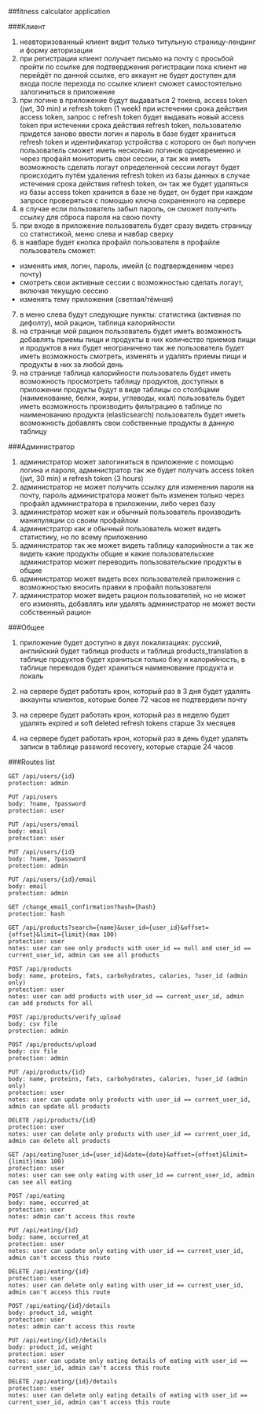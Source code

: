 ##fitness calculator application

###Клиент

1) неавторизованный клиент видит только титульную страницу-лендинг и форму авторизации
2) при регистрации клиент получает письмо на почту с просьбой пройти по ссылке для подтверджения регистрации
пока клиент не перейдёт по данной ссылке, его аккаунт не будет доступен для входа
после перехода по ссылке клиент сможет самостоятельно залогиниться в приложение
3) при логине в приложение будут выдаваться 2 токена, access token (jwt, 30 min) и refresh token (1 week)
при истечении срока действия access token, запрос с refresh token будет выдавать новый access token
при истечении срока действия refresh token, пользователю придется заново ввести логин и пароль
в базе будет храниться refresh token и идентификатор устройства с которого он был получен
пользователь сможет иметь несколько логинов одновременно и через профайл мониторить свои сессии, а так же иметь возможность сделать логаут определенной сессии
логаут будет происходить путём удаления refresh token из базы данных
в случае истечения срока действия refresh token, он так же будет удаляться из базы
access token хранится в базе не будет, он будет при каждом запросе проверяться с помощью ключа сохраненного на сервере
4) в случае если пользователь забыл пароль, он сможет получить ссылку для сброса пароля на свою почту
5) при входе в приложение пользователь будет сразу видеть страницу со статистикой, меню слева и навбар сверху
6) в навбаре будет кнопка профайл пользователя
в профайле пользователь сможет:
- изменять имя, логин, пароль, имейл (с подтверждением через почту)
- смотреть свои активные сессии с возможностью сделать логаут, включая текущую сессию
- изменять тему приложения (светлая/тёмная)
7) в меню слева будут следующие пункты: статистика (активная по дефолту), мой рацион, таблица калорийности
8) на странице мой рацион пользователь будет иметь возможность добавлять приемы пищи и продукты в них
количество приемов пищи и продуктов в них будет неограничено
так же пользователь будет иметь возможность смотреть, изменять и удалять приемы пищи и продукты в них за любой день
9) на странице таблица калорийности пользователь будет иметь возможность просмотреть таблицу продуктов, доступных в приложении
продукты будут в виде таблицы со столбцами (наименование, белки, жиры, углеводы, ккал)
пользователь будет иметь возможность производить фильтрацию в таблице по наименованию продукта (elasticsearch)
пользователь будет иметь возможность добавлять свои собственные продукты в данную таблицу

###Администратор

1) администратор может залогиниться в приложение с помощью логина и пароля, администратор так же будет получать access token (jwt, 30 min) и refresh token (3 hours)
2) администратор не может получить ссылку для изменения пароля на почту, пароль администратора может быть изменен только через профайл администратора в приложении, либо через базу
3) администратор может как и обычный пользователь производить манипуляции со своим профайлом
4) администратор как и обычный пользователь может видеть статистику, но по всему приложению
5) администратор так же может видеть таблицу калорийности
а так же видеть какие продукты общие и какие пользовательские
администратор может переводить пользовательские продукты в общие
6) администратор может видеть всех пользователей приложения с возможностью вносить правки в профайл пользователя
7) администратор может видеть рацион пользователей, но не может его изменять, добавлять или удалять
администратор не может вести собственный рацион

###Общее

1) приложение будет доступно в двух локализациях: русский, английский
будет таблица products и таблица products_translation
в таблице продуктов будет храниться только бжу и калорийность, в таблице переводов будет храниться наименование продукта и локаль

2) на сервере будет работать крон, который раз в 3 дня будет удалять аккаунты клиентов, 
которые более 72 часов не подтвердили почту

3) на сервере будет работать крон, который раз в неделю будет удалять expired и soft deleted refresh tokens старше 3х месяцев

4) на сервере будет работать крон, который раз в день будет удалять записи в таблице password recovery, которые старше 24 часов

###Routes list

```
GET /api/users/{id}
protection: admin

PUT /api/users
body: ?name, ?password
protection: user

PUT /api/users/email
body: email
protection: user

PUT /api/users/{id}
body: ?name, ?password
protection: admin

PUT /api/users/{id}/email
body: email
protection: admin

GET /change_email_confirmation?hash={hash}
protection: hash

GET /api/products?search={name}&user_id={user_id}&offset={offset}&limit={limit}(max 100)
protection: user
notes: user can see only products with user_id == null and user_id == current_user_id, admin can see all products

POST /api/products
body: name, proteins, fats, carbohydrates, calories, ?user_id (admin only)
protection: user
notes: user can add products with user_id == current_user_id, admin can add products for all

POST /api/products/verify_upload
body: csv file
protection: admin

POST /api/products/upload
body: csv file
protection: admin

PUT /api/products/{id}
body: name, proteins, fats, carbohydrates, calories, ?user_id (admin only)
protection: user
notes: user can update only products with user_id == current_user_id, admin can update all products

DELETE /api/products/{id}
protection: user
notes: user can delete only products with user_id == current_user_id, admin can delete all products

GET /api/eating?user_id={user_id}&date={date}&offset={offset}&limit={limit}(max 100)
protection: user
notes: user can see only eating with user_id == current_user_id, admin can see all eating

POST /api/eating
body: name, occurred_at
protection: user
notes: admin can't access this route

PUT /api/eating/{id}
body: name, occurred_at
protection: user
notes: user can update only eating with user_id == current_user_id, admin can't access this route

DELETE /api/eating/{id}
protection: user
notes: user can delete only eating with user_id == current_user_id, admin can't access this route

POST /api/eating/{id}/details
body: product_id, weight
protection: user
notes: admin can't access this route

PUT /api/eating/{id}/details
body: product_id, weight
protection: user
notes: user can update only eating details of eating with user_id == current_user_id, admin can't access this route

DELETE /api/eating/{id}/details
protection: user
notes: user can delete only eating details of eating with user_id == current_user_id, admin can't access this route
```
